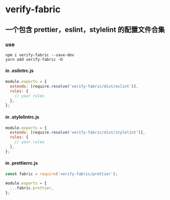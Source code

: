 # verify-fabric
## 一个包含 prettier，eslint，stylelint 的配置文件合集

### use

```npm
npm i verify-fabric --save-dev
yarn add verify-fabric -D
```

#### in .eslintrc.js

```javascript
module.exports = {
  extends: [require.resolve('verify-fabric/dist/eslint')],
  rules: {
    // your rules
  },
};
```

#### in .stylelintrc.js

```javascript
module.exports = {
  extends: [require.resolve('verify-fabric/dist/stylelint')],
  rules: {
    // your rules
  },
};
```

#### in .prettierrc.js

```javascript
const fabric = require('verify-fabric/prettier');

module.exports = {
  ...fabric.prettier,
};
```
